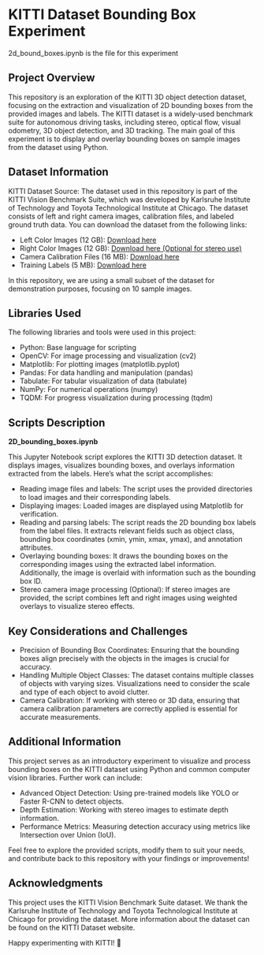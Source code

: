 # KITTI Dataset Bounding Box Experiment

2d_bound_boxes.ipynb is the  file for this experiment

## Project Overview
This repository is an exploration of the KITTI 3D object detection dataset, focusing on the extraction and visualization of 2D bounding boxes from the provided images and labels. The KITTI dataset is a widely-used benchmark suite for autonomous driving tasks, including stereo, optical flow, visual odometry, 3D object detection, and 3D tracking. The main goal of this experiment is to display and overlay bounding boxes on sample images from the dataset using Python.

## Dataset Information
KITTI Dataset Source: The dataset used in this repository is part of the KITTI Vision Benchmark Suite, which was developed by Karlsruhe Institute of Technology and Toyota Technological Institute at Chicago. The dataset consists of left and right camera images, calibration files, and labeled ground truth data. You can download the dataset from the following links:

- Left Color Images (12 GB): <a href="https://s3.eu-central-1.amazonaws.com/avg-kitti/data_object_image_2.zip" target="_blank">Download here</a>
- Right Color Images (12 GB): <a href="https://s3.eu-central-1.amazonaws.com/avg-kitti/data_object_image_3.zip" target="_blank">Download here (Optional for stereo use)</a>
- Camera Calibration Files (16 MB): <a href="https://s3.eu-central-1.amazonaws.com/avg-kitti/data_object_calib.zip" target="_blank">Download here</a>
- Training Labels (5 MB): <a href="https://s3.eu-central-1.amazonaws.com/avg-kitti/data_object_label_2.zip" target="_blank">Download here</a>

In this repository, we are using a small subset of the dataset for demonstration purposes, focusing on 10 sample images.

## Libraries Used
The following libraries and tools were used in this project:

- Python: Base language for scripting
- OpenCV: For image processing and visualization (cv2)
- Matplotlib: For plotting images (matplotlib.pyplot)
- Pandas: For data handling and manipulation (pandas)
- Tabulate: For tabular visualization of data (tabulate)
- NumPy: For numerical operations (numpy)
- TQDM: For progress visualization during processing (tqdm)

## Scripts Description

**2D_bounding_boxes.ipynb**

This Jupyter Notebook script explores the KITTI 3D detection dataset. It displays images, visualizes bounding boxes, and overlays information extracted from the labels. Here’s what the script accomplishes:

- Reading image files and labels: The script uses the provided directories to load images and their corresponding labels.
- Displaying images: Loaded images are displayed using Matplotlib for verification.
- Reading and parsing labels: The script reads the 2D bounding box labels from the label files. It extracts relevant fields such as object class, bounding box coordinates (xmin, ymin, xmax, ymax), and annotation attributes.
- Overlaying bounding boxes: It draws the bounding boxes on the corresponding images using the extracted label information. Additionally, the image is overlaid with information such as the bounding box ID.
- Stereo camera image processing (Optional): If stereo images are provided, the script combines left and right images using weighted overlays to visualize stereo effects.

## Key Considerations and Challenges
- Precision of Bounding Box Coordinates: Ensuring that the bounding boxes align precisely with the objects in the images is crucial for accuracy.
- Handling Multiple Object Classes: The dataset contains multiple classes of objects with varying sizes. Visualizations need to consider the scale and type of each object to avoid clutter.
- Camera Calibration: If working with stereo or 3D data, ensuring that camera calibration parameters are correctly applied is essential for accurate measurements.

## Additional Information
This project serves as an introductory experiment to visualize and process bounding boxes on the KITTI dataset using Python and common computer vision libraries. Further work can include:

- Advanced Object Detection: Using pre-trained models like YOLO or Faster R-CNN to detect objects.
- Depth Estimation: Working with stereo images to estimate depth information.
- Performance Metrics: Measuring detection accuracy using metrics like Intersection over Union (IoU).

Feel free to explore the provided scripts, modify them to suit your needs, and contribute back to this repository with your findings or improvements!

## Acknowledgments
This project uses the KITTI Vision Benchmark Suite dataset. We thank the Karlsruhe Institute of Technology and Toyota Technological Institute at Chicago for providing the dataset. More information about the dataset can be found on the KITTI Dataset website.

Happy experimenting with KITTI! 🚗